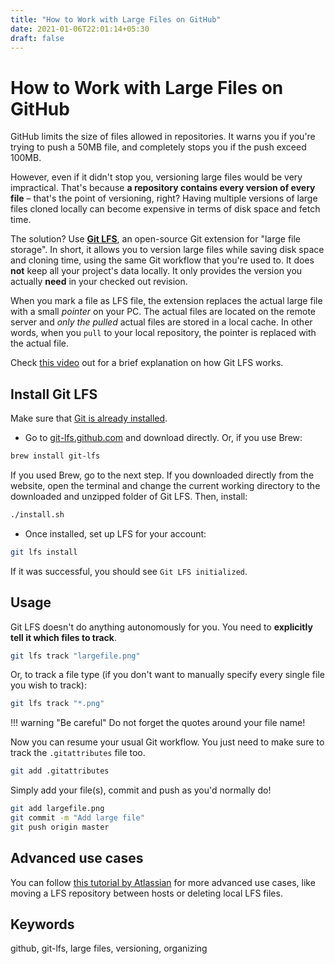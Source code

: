 ```yaml
---
title: "How to Work with Large Files on GitHub"
date: 2021-01-06T22:01:14+05:30
draft: false
---
```


<!-- This is a template. Please replace the content while keeping this structure.
Make sure to read our contribution guide to learn how to submit your content to Tilburg Science Hub. -->

# How to Work with Large Files on GitHub <!-- Goal of the Building Block -->

GitHub limits the size of files allowed in repositories. It warns you if you're trying to push a 50MB file, and completely stops you if the push exceed 100MB.

However, even if it didn't stop you, versioning large files would be very impractical. That's because **a repository contains every version of every file** – that's the point of versioning, right?
Having multiple versions of large files cloned locally can become expensive in terms of disk space and fetch time.

The solution? Use **[Git LFS](https://git-lfs.github.com)**, an open-source Git extension for "large file storage". In short, it allows you to version large files while saving disk space and cloning time, using the same Git workflow that you're used to. It does **not** keep all your project's data locally. It only provides the version you actually **need** in your checked out revision.

When you mark a file as LFS file, the extension replaces the actual large file with a small *pointer* on your PC. The actual files are located on the remote server and *only the pulled* actual files are stored in a local cache. In other words, when you `pull` to your local repository, the pointer is replaced with the actual file.

Check [this video](https://www.youtube.com/watch?v=9gaTargV5BY) out for a brief explanation on how Git LFS works.

## Install Git LFS <!-- Provide your code in all the relevant languages and/or operating systems. -->

Make sure that [Git is already installed](setup/gitInstall.md).

- Go to [git-lfs.github.com](https://git-lfs.github.com) and download directly. Or, if you use Brew:

``` bash
brew install git-lfs
```

If you used Brew, go to the next step. If you downloaded directly from the website, open the terminal and change the current working directory to the downloaded and unzipped folder of Git LFS. Then, install:

``` bash
./install.sh
```

- Once installed, set up LFS for your account:

``` bash
git lfs install
```

If it was successful, you should see ```Git LFS initialized```.

## Usage

Git LFS doesn't do anything autonomously for you. You need to **explicitly tell it which files to track**.

``` bash
git lfs track "largefile.png"
```

Or, to track a file type (if you don't want to manually specify every single file you wish to track):

``` bash
git lfs track "*.png"
```

!!! warning "Be careful"
    Do not forget the quotes around your file name!

Now you can resume your usual Git workflow. You just need to make sure to track the `.gitattributes` file too.

``` bash
git add .gitattributes
```

Simply add your file(s), commit and push as you'd normally do!

``` bash
git add largefile.png
git commit -m "Add large file"
git push origin master
```

## Advanced use cases

You can follow [this tutorial by Atlassian](https://www.atlassian.com/git/tutorials/git-lfs) for more advanced use cases, like moving a LFS repository between hosts or deleting local LFS files.

## Keywords

github, git-lfs, large files, versioning, organizing
<!-- For example: ‘devising and organizing the project’,
‘data collection’, ‘data analysis’ and ‘article writing’. -->
